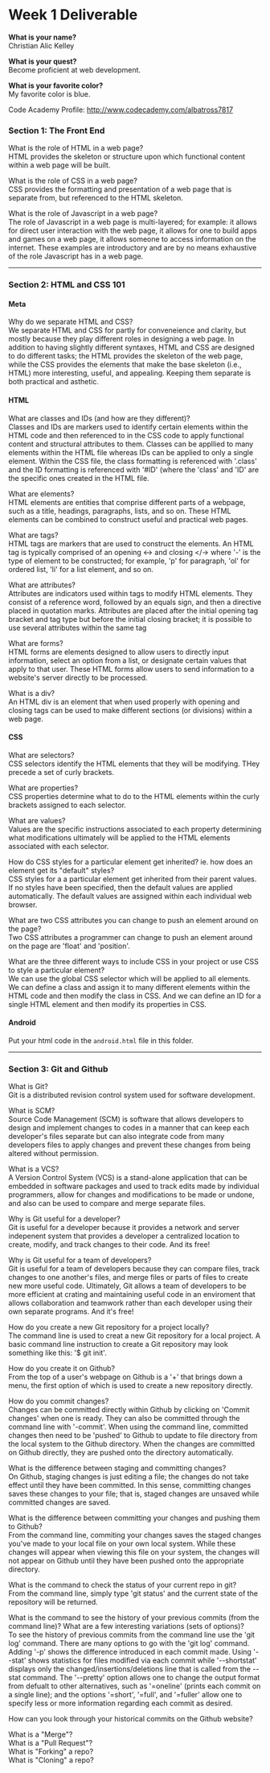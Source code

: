 # Week 1 Deliverable  

**What is your name?**  
Christian Alic Kelley

**What is your quest?**                                                                                              
Become proficient at web development.    

**What is your favorite color?**                                                                                    
My favorite color is blue.  

Code Academy Profile: http://www.codecademy.com/albatross7817 

### Section 1: The Front End

What is the role of HTML in a web page?  
HTML provides the skeleton or structure upon which functional content within a web page will be built.  

What is the role of CSS in a web page?  
CSS provides the formatting and presentation of a web page that is separate from, but referenced to the HTML skeleton.  

What is the role of Javascript in a web page?  
The role of Javascript in a web page is multi-layered; for example: it allows for direct user interaction with the web page, it allows for one to build apps and games on a web page, it allows someone to access information on the internet.  These examples are introductory and are by no means exhaustive of the role Javascript has in a web page. 

---

### Section 2: HTML and CSS 101

#### Meta
Why do we separate HTML and CSS?  
We separate HTML and CSS for partly for conveneience and clarity, but mostly because they play different roles in designing a web page.  In addition to having slightly different syntaxes, HTML and CSS are designed to do different tasks; the HTML provides the skeleton of the web page, while the CSS provides the elements that make the base skeleton (i.e., HTML) more interesting, useful, and appealing.  Keeping them separate is both practical and asthetic.   

#### HTML
What are classes and IDs (and how are they different)?  
Classes and IDs are markers used to identify certain elements within the HTML code and then referenced to in the CSS code to apply functional content and structural attributes to them.  Classes can be appllied to many elements within the HTML file whereas IDs can be applied to only a single element.  Within the CSS file, the class formatting is referenced with '.class' and the ID formatting is referenced with '#ID' (where the 'class' and 'ID' are the specific ones created in the HTML file.  

What are elements?  
HTML elements are entities that comprise different parts of a webpage, such as a title, headings, paragraphs, lists, and so on.  These HTML elements can be combined to construct useful and practical web pages.  

What are tags?  
HTML tags are markers that are used to construct the elements.  An HTML tag is typically comprised of an opening <-> and closing </-> where '-' is the type of element to be constructed; for example, 'p' for paragraph, 'ol' for ordered list, 'li' for a list element, and so on.  

What are attributes?  
Attributes are indicators used within tags to modify HTML elements.  They consist of a reference word, followed by an equals sign, and then a directive placed in quotation marks.  Attributes are placed after the initial opening tag bracket and tag type but before the initial closing bracket; it is possible to use several attributes within the same tag  

What are forms?                                                                                                       
HTML forms are elements designed to allow users to directly input information, select an option from a list, or designate certain values that apply to that user.  These HTML forms allow users to send information to a website's server directly to be processed.  

What is a div?                                                                                                        
An HTML div is an element that when used properly with opening and closing tags can be used to make different sections (or divisions) within a web page.  

#### CSS
What are selectors?  
CSS selectors identify the HTML elements that they will be modifying.  THey precede a set of curly brackets.  

What are properties?  
CSS properties determine what to do to the HTML elements within the curly brackets assigned to each selector.   

What are values?  
Values are the specific instructions associated to each property determining what modifications ultimately will be applied to the HTML elements associated with each selector.  

How do CSS styles for a particular element get inherited? ie. how does an element get its "default" styles?  
CSS styles for a a particular element get inherited from their parent values.  If no styles have been specified, then the default values are applied automatically.  The default values are assigned within each individual web browser.  

What are two CSS attributes you can change to push an element around on the page?  
Two CSS attributes a programmer can change to push an element around on the page are 'float' and 'position'.  

What are the three different ways to include CSS in your project or use CSS to style a particular element?  
We can use the global CSS selector which will be applied to all elements.  We can define a class and assign it to many different elements within the HTML code and then modify the class in CSS.  And we can define an ID for a single HTML element and then modify its properties in CSS.  

#### Android
Put your html code in the `android.html` file in this folder.

---
### Section 3: Git and Github  
What is Git?  
Git is a distributed revision control system used for software development.  

What is SCM?  
Source Code Management (SCM) is software that allows developers to design and implement changes to codes in a manner that can keep each developer's files separate but can also integrate code from many developers files to apply changes and prevent these changes from being altered without permission.  

What is a VCS?  
A Version Control System (VCS) is a stand-alone application that can be embedded in software packages and used to track edits made by individual programmers, allow for changes and modifications to be made or undone, and also can be used to compare and merge separate files.  

Why is Git useful for a developer?  
Git is useful for a developer because it provides a network and server indepenent system that provides a developer a centralized location to create, modify, and track changes to their code.  And its free!  

Why is Git useful for a team of developers?  
Git is useful for a team of developers because they can compare files, track changes to one another's files, and merge files or parts of files to create new more useful code.  Ultimately, Git allows a team of developers to be more efficient at crating and maintaining useful code in an enviroment that allows collaboration and teamwork rather than each developer using their own separate programs.  And it's free!  

How do you create a new Git repository for a project locally?  
The command line is used to creat a new Git repository for a local project.  A basic command line instruction to create a Git repository may look something like this: '$ git init'.  

How do you create it on Github?  
From the top of a user's webpage on Github is a '+' that brings down a menu, the first option of which is used to create a new repository directly.  

How do you commit changes?  
Changes can be committed directly within Github by clicking on 'Commit changes' when one is ready.  They can also be committed through the command line with '-commit'.  When using the command line, committed changes then need to be 'pushed' to Github to update to file directory from the local system to the Github directory.  When the changes are committed on Github directly, they are pushed onto the directory automatically.  

What is the difference between staging and committing changes?  
On Github, staging changes is just editing a file; the changes do not take effect until they have been committed.  In this sense, committing changes saves these changes to your file; that is, staged changes are unsaved while committed changes are saved.  

What is the difference between committing your changes and pushing them to Github?  
From the command line, commiting your changes saves the staged changes you've made to your local file on your own local system.  While these changes will appear when viewing this file on your system, the changes will not appear on Github until they have been pushed onto the appropriate directory.  

What is the command to check the status of your current repo in git?  
From the command line, simply type 'git status' and the current state of the repository  will be returned.  

What is the command to see the history of your previous commits (from the command line)?  What are a few interesting variations (sets of options)?  
To see the history of previous commits from the command line use the 'git log' command.  There are many options to go with the 'git log' command.  Adding '-p' shows the difference introduced in each commit made.  Using '--stat' shows statistics for files modified via each commit while '--shortstat' displays only the changed/insertions/deletions line that is called from the --stat command.  The '--pretty' option allows one to change the output format from defualt to other alternatives, such as '=oneline' (prints each commit on a single line); and the options '=short', '=full', and '=fuller' allow one to specify less or more information regarding each commit as desired.  

How can you look through your historical commits on the Github website?  

What is a "Merge"?  
What is a "Pull Request"?  
What is "Forking" a repo?  
What is "Cloning" a repo?  
